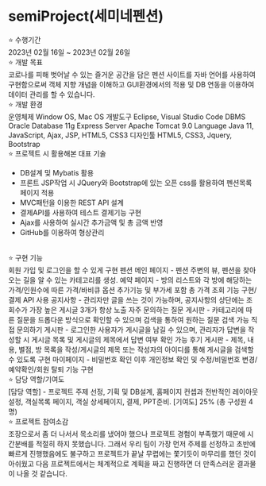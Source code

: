 # semiProject(세미네펜션)

⭐️ 수행기간<br>
2023년 02월 16일 ~ 2023년 02월 26일
<br>
⭐️ 개발 목표<br>
코로나를 피해 벗어날 수 있는 즐거운 공간을 담은 펜션 사이트를 자바 언어를 사용하여 구현함으로써 객체 지향 개념을 이해하고 GUI환경에서의 적용 및 DB 연동을 이용하여 데이터 관리를 할 수 있습니다. 
<br>
⭐️ 개발 환경<br>
운영체제	Window OS, Mac OS
개발도구	Eclipse, Visual Studio Code
DBMS	Oracle Database 11g Express
Server	Apache Tomcat 9.0
Language	Java 11, JavaScript, Ajax, JSP, HTML5, CSS3
디자인툴	HTML5, CSS3, Jquery, Bootstrap
<br>
⭐️ 프로젝트 시 활용해본 대표 기술<br>
- DB설계 및 Mybatis 활용
- 프론트 JSP작업 시 JQuery와 Bootstrap에 있는 오픈 css를 활용하여 펜션목록 페이지 적용
- MVC패턴을 이용한 REST API 설계
- 결제API를 사용하여 테스트 결제기능 구현
- Ajax를 사용하여 실시간 추가금액 및 총 금액 반영
- GitHub를 이용하여 형상관리 
<br>
⭐️ 구현 기능<br>
회원 가입 및 로그인을 할 수 있게 구현
펜션 메인 페이지 - 펜션 주변의 뷰, 펜션을 찾아오는 길을 알 수 있는 카테고리를 생성.
예약 페이지 - 방의 리스트와 각 방에 해당하는 가격/인원수에 따른 가격/바비큐 옵션 추가기능 및 부가세 포함 총 가격 조회 기능 구현/결제 API 사용
공지사항 - 관리자만 글을 쓰는 것이 가능하며, 공지사항의 상단에는 조회수가 가장 높은 게시글 3개가 항상 노출
자주 문의하는 질문 게시판 - 카테고리에 따른 질문을 드롭다운 방식으로 확인할 수 있으며 검색을 통하여 원하는 질문 검색 가능
직접 문의하기 게시판 - 로그인한 사용자가 게시글을 남길 수 있으며, 관리자가 답변을 작성할 시 게시글 목록 및 게시글의 제목에서 답변 여부 확인 가능
후기 게시판 - 제목, 내용, 별점, 방 목록을 작성/게시글의 제목 또는 작성자의 아이디를 통해 게시글을 검색할 수 있도록 구현
마이페이지 - 비밀번호 확인 이후 개인정보 확인 및 수정/비밀번호 변경/예약확인/회원 탈퇴 기능 구현
<br>	 
⭐️ 담당 역할/기여도<br>
[담당 역할]
- 프로젝트 주제 선정, 기획 및 DB설계, 홈페이지 컨셉과 전반적인 레이아웃 설정, 객실목록 페이지, 객실 상세페이지, 결제, PPT준비.
[기여도] 25% (총 구성원 4명)
<br>
⭐️ 프로젝트 참여소감<br>
조장으로서 좀 더 나서서 목소리를 냈어야 했으나 프로젝트 경험이 부족했기 때문에 시간분배를 적절히 하지 못했습니다. 그래서 우리 팀이 가장 먼저 주제를 선정하고 초반에 빠르게 진행했음에도 불구하고 프로젝트가 끝날 무렵에는 쫓기듯이 마무리를 했던 것이 아쉬웠고 다음 프로젝트에서는 체계적으로 계획을 짜고 진행하면 더 만족스러운 결과물이 나올 것 같습니다.
